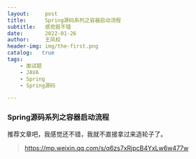 ```yaml
---
layout:     post
title:      Spring源码系列之容器启动流程
subtitle:   感觉挺不错
date:       2022-01-26
author:     王凤权
header-img: img/the-first.png
catalog:   true
tags:
    - 面试题
    - JAVA 
    - Spring
    - Spring源码

---
```


### Spring源码系列之容器启动流程

推荐文章吧，我感觉还不错，我就不直接拿过来造轮子了。

> https://mp.weixin.qq.com/s/q6zs7xRjpcB4YxLw6w477w

